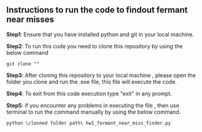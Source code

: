 ## Instructions to run the code to findout fermant near misses


**Step1**: Ensure that you have installed python and git in your local machine.

**Step2**: To run this code you need to clone this repository by using the below command 

``` git clone "" ```

**Step3**: After cloning this repository to your local machine  , please open the folder you clone and run the .exe file, this file will execute the code.

**Step4**: To exit from this code execution type "exit" in any prompt.

**Step5**: if you encounter any problems in executing the file , then use terminal to run the command manually by using the below command.

``` python \clonned folder path\ hw1_fermant_near_miss_finder.py ```



